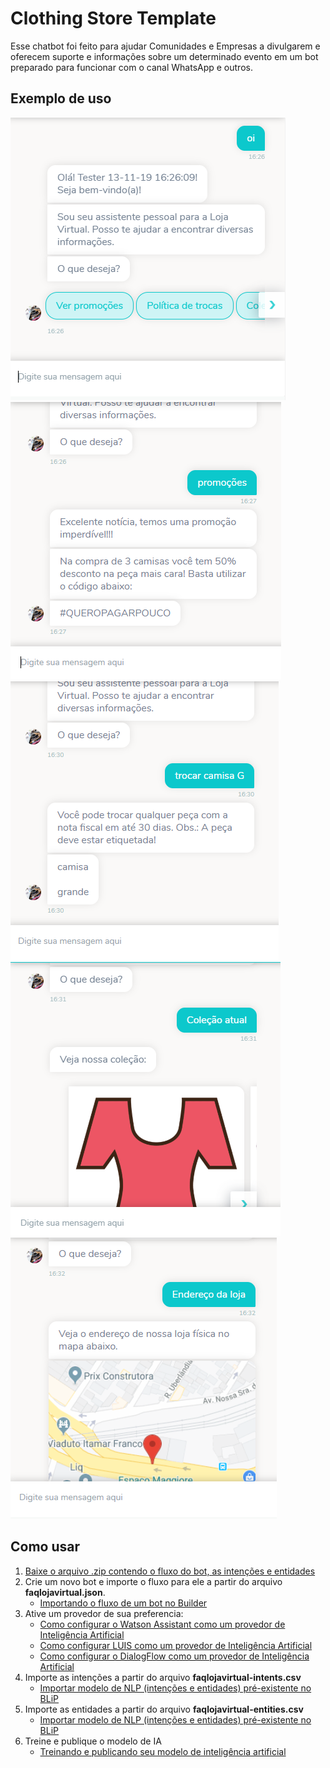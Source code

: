 # Clothing Store Template
Esse chatbot foi feito para ajudar Comunidades e Empresas a divulgarem e oferecem suporte e informações sobre um determinado evento em um bot preparado para funcionar com o canal WhatsApp e outros.

## Exemplo de uso

![](images/Exemplo01.PNG) ![](images/Exemplo02.PNG)<br>
![](images/Exemplo03.PNG) ![](images/Exemplo04.PNG)<br>
![](images/Exemplo05.PNG)

## Como usar
1. [Baixe o arquivo .zip contendo o fluxo do bot, as intenções e entidades ](https://github.com/takenet/blip-tools/blob/master/Templates/Event%20template%20(multichannel)/event_template.json)
2. Crie um novo bot e importe o fluxo para ele a partir do arquivo **faqlojavirtual.json**.
    * [Importando o fluxo de um bot no Builder](https://help.blip.ai/docs/builder/importando-o-fluxo-de-um-bot-no-builder/)
3. Ative um provedor de sua preferencia:
    * [Como configurar o Watson Assistant como um provedor de Inteligência Artificial](https://help.blip.ai/docs/ai/nlp/como-configurar-watson/)
    * [Como configurar LUIS como um provedor de Inteligência Artificial](https://help.blip.ai/docs/ai/nlp/como-configurar-luis/)
    * [Como configurar o DialogFlow como um provedor de Inteligência Artificial](https://help.blip.ai/docs/ai/nlp/como-configurar-dialogflow/)
4. Importe as intenções a partir do arquivo **faqlojavirtual-intents.csv**
    * [Importar modelo de NLP (intenções e entidades) pré-existente no BLiP](https://help.blip.ai/docs/ai/nlp/importar-modelo-de-intencoes-e-entidades-pre-existente-no-blip/)
5. Importe as entidades a partir do arquivo **faqlojavirtual-entities.csv**
    * [Importar modelo de NLP (intenções e entidades) pré-existente no BLiP](https://help.blip.ai/docs/ai/nlp/importar-modelo-de-intencoes-e-entidades-pre-existente-no-blip/)
6. Treine e publique o modelo de IA
   * [Treinando e publicando seu modelo de inteligência artificial](https://help.blip.ai/docs/ai/nlp/treinando-publicando-modelo-de-ia/)